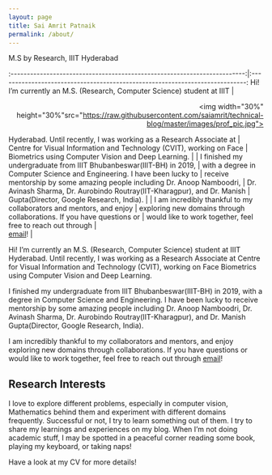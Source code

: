 ```yaml
---
layout: page
title: Sai Amrit Patnaik
permalink: /about/
---
```

M.S by Research, IIIT Hyderabad

:------------------------------------------------------------------------:|:----------------------------------------------------------------------------:
Hi! 
I’m currently an M.S. (Research, Computer Science) student at IIIT        | <p align="right" width="50%"> <img width="30%" height="30%"src="https://raw.githubusercontent.com/saiamrit/technical-blog/master/images/prof_pic.jpg">  </p>
Hyderabad. Until recently, I was working as a Research Associate at       |
Centre for Visual Information and Technology (CVIT), working on Face      |
Biometrics using Computer Vision and Deep Learning.                       |
                                                                          |
I finished my undergraduate from IIIT Bhubanbeswar(IIIT-BH) in 2019,      |
with a degree in Computer Science and Engineering. I have been lucky to   |
receive mentorship by some amazing people including Dr. Anoop Namboodri,  |
Dr. Avinash Sharma, Dr. Aurobindo Routray(IIT-Kharagpur), and Dr. Manish  |
Gupta(Director, Google Research, India).                                  |
                                                                          |
I am incredibly thankful to my collaborators and mentors, and enjoy       |
exploring new domains through collaborations. If you have questions or    |
would like to work together, feel free to reach out through               |  
[email](mailto:patnaiksaiamrit@gmail.com)!                                |

<!-- <p align="right" width="50%">
    <img width="30%" height="30%" src="https://raw.githubusercontent.com/saiamrit/technical-blog/master/images/prof_pic.jpg"> 
</p> -->
<!-- ![](https://raw.githubusercontent.com/saiamrit/technical-blog/master/images/prof_pic.jpg) -->

Hi! 
I’m currently an M.S. (Research, Computer Science) student at IIIT Hyderabad. Until recently, I was working as a Research Associate at Centre for Visual Information and Technology (CVIT), working on Face Biometrics using Computer Vision and Deep Learning.

I finished my undergraduate from IIIT Bhubanbeswar(IIIT-BH) in 2019, with a degree in Computer Science and Engineering. I have been lucky to receive mentorship by some amazing people including Dr. Anoop Namboodri, Dr. Avinash Sharma, Dr. Aurobindo Routray(IIT-Kharagpur), and Dr. Manish Gupta(Director, Google Research, India).

I am incredibly thankful to my collaborators and mentors, and enjoy exploring new domains through collaborations. If you have questions or would like to work together, feel free to reach out through
[email](mailto:patnaiksaiamrit@gmail.com)!

## __Research Interests__

I love to explore different problems, especially in computer vision, Mathematics behind them and experiment with different domains frequently. Successful or not, I try to learn something out of them. I try to share my learnings and experiences on my blog. When I’m not doing academic stuff, I may be spotted in a peaceful corner reading some book, playing my keyboard, or taking naps!

Have a look at my CV for more details!

